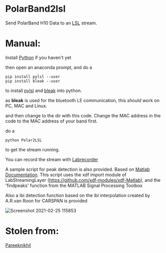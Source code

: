 # PolarBand2lsl
Send PolarBand H10 Data to an [LSL](https://github.com/sccn/labstreaminglayer) stream.

# Manual:
Install [Python](https://www.anaconda.com/) if you haven't yet

then open an anaconda prompt, and do a 

```
pip install pylsl --user
pip install bleak --user
```

to install [pylsl](https://pypi.org/project/pylsl/) and [bleak](https://bleak.readthedocs.io/en/latest/) into python.

as **bleak** is used for the bluetooth LE communication, this *should* work on PC, MAC and Linux. 

and then change to the dir with this code.
Change the MAC address in the code to the MAC address of your band first.

do a 

``` 
python Polar2LSL
```

to get the stream running.

You can record the stream with [Labrecorder](https://github.com/labstreaminglayer/App-LabRecorder/releases)

A sample script for peak detection is also provided. Based on [Matlab Documentation](https://nl.mathworks.com/help/wavelet/ug/r-wave-detection-in-the-ecg.html]).
This script uses the xdf import module of LabStreamingLayer (https://github.com/xdf-modules/xdf-Matlab), and the 'findpeaks' function from the MATLAB Signal Processing Toolbox

Also a ibi detection function based on the ibi interpolation created by A.R.van Roon for CARSPAN is provided

![Screenshot 2021-02-25 115853](https://user-images.githubusercontent.com/4105112/110318793-40345100-800e-11eb-9f86-872d7848a1ac.png)
# Stolen from:
[Pareeknikhil](https://towardsdatascience.com/creating-a-data-stream-with-polar-device-a5c93c9ccc59)
